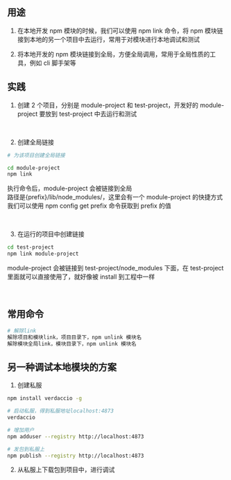 ## 用途

1. 在本地开发 npm 模块的时候，我们可以使用 npm link 命令，将 npm 模块链接到本地的另一个项目中去运行，常用于对模块进行本地调试和测试

2. 将本地开发的 npm 模块链接到全局，方便全局调用，常用于全局性质的工具，例如 cli 脚手架等

## 实践

1. 创建 2 个项目，分别是 module-project 和 test-project，开发好的 module-project 要放到 test-project 中去运行和测试

<br />

2. 创建全局链接

```sh
# 为该项目创建全局链接

cd module-project
npm link
```

执行命令后，module-project 会被链接到全局  
路径是{prefix}/lib/node_modules/<package>，这里会有一个 module-project 的快捷方式  
我们可以使用 npm config get prefix 命令获取到 prefix 的值

<br />

3. 在运行的项目中创建链接

```sh
cd test-project
npm link module-project
```

module-project 会被链接到 test-project/node_modules 下面，在 test-project 里面就可以直接使用了，就好像被 install 到工程中一样

<br />

## 常用命令

```sh
# 解除link
解除项目和模块link，项目目录下，npm unlink 模块名
解除模块全局link，模块目录下，npm unlink 模块名
```

## 另一种调试本地模块的方案

1. 创建私服

```sh
npm install verdaccio -g

# 启动私服，得到私服地址localhost:4873
verdaccio

# 增加用户
npm adduser --registry http://localhost:4873

# 发包到私服上
npm publish --registry http://localhost:4873
```

2. 从私服上下载包到项目中，进行调试
